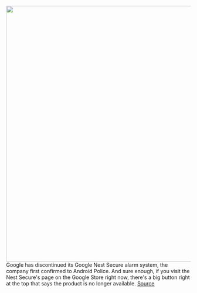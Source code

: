 <img src='https://cdn.vox-cdn.com/thumbor/NIAe2NJS6xRHyU4WDw5Njd-qGew=/0x0:5760x3840/1200x800/filters:focal(2420x1460:3340x2380)/cdn.vox-cdn.com/uploads/chorus_image/image/67656934/nstatt_170918_2004_0105.0.jpg' width='700px' /><br/>
Google has discontinued its Google Nest Secure alarm system, the company first confirmed to Android Police. And sure enough, if you visit the Nest Secure's page on the Google Store right now, there's a big button right at the top that says the product is no longer available.
<a href='https://www.theverge.com/2020/10/19/21523967/google-discontinues-nest-secure-alarm-system'> Source <a/>